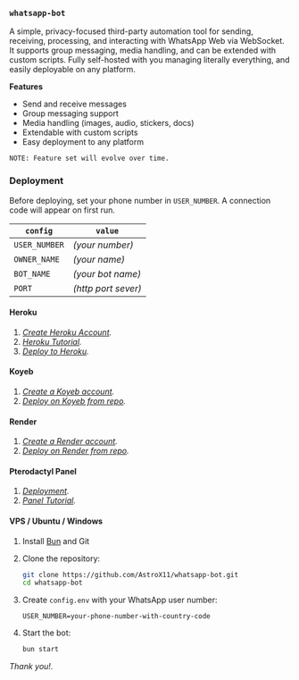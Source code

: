 ### `whatsapp-bot`

A simple, privacy-focused third-party automation tool for sending, receiving, processing, and interacting with WhatsApp Web via WebSocket. It supports group messaging, media handling, and can be extended with custom scripts. Fully self-hosted with you managing literally everything, and easily deployable on any platform.

**Features**

- Send and receive messages
- Group messaging support
- Media handling (images, audio, stickers, docs)
- Extendable with custom scripts
- Easy deployment to any platform

`NOTE: Feature set will evolve over time.`

### Deployment

Before deploying, set your phone number in `USER_NUMBER`. A connection code will appear on first run.

| `config`      | `value`             |
| ------------- | ------------------- |
| `USER_NUMBER` | _(your number)_     |
| `OWNER_NAME`  | _(your name)_       |
| `BOT_NAME`    | _(your bot name)_   |
| `PORT`        | _(http port sever)_ |

#### Heroku

1. _[Create Heroku Account](https://heroku.com)._
2. _[Heroku Tutorial](https://github.com/AstroX11/deploy-videos/raw/refs/heads/main/heroku.mp4)._
3. _[Deploy to Heroku](https://www.heroku.com/deploy?template=https://github.com/AstroX11/whatsapp-bot)._

#### Koyeb

1. _[Create a Koyeb account](https://app.koyeb.com/)._
2. _[Deploy on Koyeb from repo](https://app.koyeb.com/deploy?name=whatsapp-bot&repository=AstroX11%2Fwhatsapp-bot&branch=stable&builder=dockerfile&instance_type=free&instances_min=0&autoscaling_sleep_idle_delay=300&env%5BUSER_NUMBER%5D=)._

#### Render

1. _[Create a Render account](https://render.com/)._
2. _[Deploy on Render from repo](https://render.com/deploy?repo=https://github.com/AstroX11/whatsapp-bot)._

#### Pterodactyl Panel

1. _[Deployment](https://github.com/AstroX11/deploy-videos/raw/refs/heads/main/deploy.zip)._
2. _[Panel Tutorial](https://github.com/AstroX11/deploy-videos/raw/refs/heads/main/help.mp4)._

#### VPS / Ubuntu / Windows

1. Install [Bun](https://bun.sh) and Git

2. Clone the repository:

   ```bash
   git clone https://github.com/AstroX11/whatsapp-bot.git
   cd whatsapp-bot
   ```

3. Create `config.env` with your WhatsApp user number:

   ```env
   USER_NUMBER=your-phone-number-with-country-code
   ```

4. Start the bot:

   ```bash
   bun start
   ```

_Thank you!._
